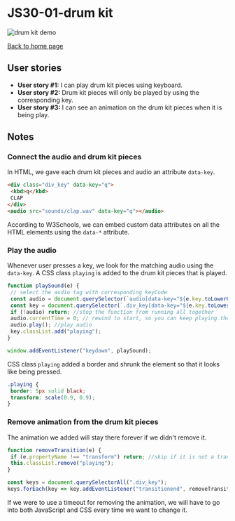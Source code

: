 # JS30-01-drum kit

![drum kit demo](../../images/drumKit.gif)

[Back to home page](https://ming-yong.github.io/JS30/)

## User stories

- **User story #1:** I can play drum kit pieces using keyboard.
- **User story #2:** Drum kit pieces will only be played by using the corresponding key.
- **User story #3:** I can see an animation on the drum kit pieces when it is being play.

## Notes

### Connect the audio and drum kit pieces

In HTML, we gave each drum kit pieces and audio an attribute `data-key`.

```html
<div class="div_key" data-key="q">
 <kbd>q</kbd>
 CLAP
</div>
<audio src="sounds/clap.wav" data-key="q"></audio>
```

According to W3Schools, we can embed custom data attributes on all the HTML elements using the `data-*` attribute.

### Play the audio

Whenever user presses a key, we look for the matching audio using the `data-key`. A CSS class `playing` is added to the drum kit pieces that is played.

```js
function playSound(e) {
 // select the audio tag with corresponding keyCode
 const audio = document.querySelector(`audio[data-key="${e.key.toLowerCase()}"]`);
 const key = document.querySelector(`.div_key[data-key="${e.key.toLowerCase()}"]`);
 if (!audio) return; //stop the function from running all together
 audio.currentTime = 0; // rewind to start, so you can keep playing the same key
 audio.play(); //play audio
 key.classList.add("playing");
}

window.addEventListener("keydown", playSound);
```

CSS class `playing` added a border and shrunk the element so that it looks like being pressed.

```css
.playing {
 border: 5px solid black;
 transform: scale(0.9, 0.9);
}
```

### Remove animation from the drum kit pieces

The animation we added will stay there forever if we didn't remove it.

```js
function removeTransition(e) {
 if (e.propertyName !== "transform") return; //skip if it is not a transform
 this.classList.remove("playing");
}

const keys = document.querySelectorAll(".div_key");
keys.forEach(key => key.addEventListener("transitionend", removeTransition));
```

If we were to use a timeout for removing the animation, we will have to go into both JavaScript and CSS every time we want to change it.
